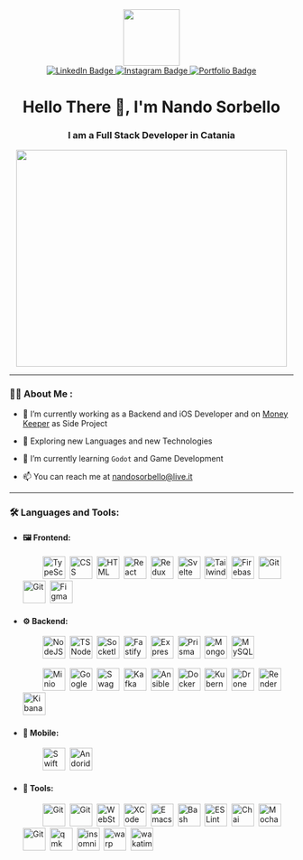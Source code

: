 
<div id="header" align="center">
    <img src="https://media.giphy.com/media/v1.Y2lkPTc5MGI3NjExdGRpbHZ5M3I5aTkxdmU2enpweW14cWFxcnFpY3lnejE2cmF6a2VrNCZlcD12MV9pbnRlcm5hbF9naWZfYnlfaWQmY3Q9cw/gjrYDwbjnK8x36xZIO/giphy.gif" width="100"/>
    <div id="badges">
      <a href="https://www.linkedin.com/in/sorbellonando/">
        <img src="https://img.shields.io/badge/LinkedIn-0A66C2?style=for-the-badge&logo=linkedin&logoColor=white" alt="LinkedIn Badge"/>
      </a>
      <a href="https://www.instagram.com/sorbrex.ns/">
        <img src="https://img.shields.io/badge/Instagram-E4405F?style=for-the-badge&logo=instagram&logoColor=white" alt="Instagram Badge"/>
      </a>
      <a href="https://nandosorbello.altervista.org/">
        <img src="https://img.shields.io/badge/Portfolio-0A66C2?style=for-the-badge&logo=react&logoColor=white" alt="Portfolio Badge"/>
      </a>
    </div>
</div>

<h1 align="center">Hello There 👋, I'm Nando Sorbello</h1>  
<h3 align="center">I am a Full Stack Developer in Catania</h3>  
<div align="center">
  <img src="https://media.giphy.com/media/v1.Y2lkPTc5MGI3NjExbTllamZkOWsyMnY5N3h3bzBsYjd1cXlocDJ6NjU3eXIzaDEwMmFuaSZlcD12MV9pbnRlcm5hbF9naWZfYnlfaWQmY3Q9cw/3kPDmoWdBpQPNhCnUG/giphy.gif" width="480" height="384"/>
</div>

---

### 🧑‍💻 About Me :

  
- 🔭  I’m currently working as a Backend and iOS Developer and on [Money Keeper](https://github.com/sorbrex/MoneyKeeper) as Side Project  

- 👀  Exploring new Languages and new Technologies

- 🌱  I’m currently learning `Godot` and Game Development 
 
- 📫  You can reach me at [nandosorbello@live.it](mailto:nandosorbello@live.it)

---

<h3 align="left">🛠️ Languages and Tools:</h3>
<div>

- <h4 align="left">🖼️ Frontend:</h4>
    &nbsp;&nbsp;&nbsp;&nbsp;&nbsp;&nbsp;&nbsp;&nbsp;
    <img src="https://cdn.jsdelivr.net/gh/devicons/devicon/icons/typescript/typescript-original.svg" title="TypeScript" alt="TypeScript" width="40" height="40"/>&nbsp;
    <img src="https://cdn.jsdelivr.net/gh/devicons/devicon/icons/css3/css3-plain-wordmark.svg"  title="CSS3" alt="CSS" width="40" height="40"/>&nbsp;
    <img src="https://cdn.jsdelivr.net/gh/devicons/devicon/icons/html5/html5-original.svg" title="HTML5" alt="HTML" width="40" height="40"/>&nbsp;
    <img src="https://cdn.jsdelivr.net/gh/devicons/devicon/icons/react/react-original.svg" title="React" alt="React" width="40" height="40"/>&nbsp;
    <img src="https://cdn.jsdelivr.net/gh/devicons/devicon/icons/redux/redux-original.svg" title="Redux" alt="Redux " width="40" height="40"/>&nbsp;
    <img src="https://cdn.jsdelivr.net/gh/devicons/devicon/icons/svelte/svelte-original.svg" title="Svelte" alt="Svelte" width="40" height="40"/>&nbsp;
    <img src="https://cdn.simpleicons.org/tailwindcss/06B6D4" title="Tailwind" alt="Tailwind " width="40" height="40"/>&nbsp;
    <img src="https://cdn.jsdelivr.net/gh/devicons/devicon/icons/firebase/firebase-plain.svg" title="Firebase" alt="Firebase " width="40" height="40"/>&nbsp;
    <img src="https://cdn.simpleicons.org/vite/#646CFF" title="Git" alt="Git" width="40" height="40"/>&nbsp;
    <img src="https://cdn.simpleicons.org/chartdotjs/#A30701" title="Git" alt="Git" width="40" height="40"/>&nbsp;
    <img src="https://cdn.jsdelivr.net/gh/devicons/devicon/icons/figma/figma-original.svg" title="Figma" alt="Figma" width="40" height="40"/>&nbsp;


- <h4 align="left">⚙️ Backend:</h4>
    &nbsp;&nbsp;&nbsp;&nbsp;&nbsp;&nbsp;&nbsp;&nbsp;
    <img src="https://cdn.jsdelivr.net/gh/devicons/devicon/icons/nodejs/nodejs-original.svg" title="NodeJS" alt="NodeJS" width="40" height="40"/>&nbsp;
    <img src="https://cdn.simpleicons.org/tsnode/3178C6" title="TSNode" alt="TSNode" width="40" height="40"/>&nbsp;
    <img src="https://cdn.simpleicons.org/socketdotio/000/fff" title="SocketIO" alt="SocketIO" width="40" height="40"/>&nbsp;
    <img src="https://cdn.simpleicons.org/fastify/000/fff" title="Fastify" alt="Fastify" width="40" height="40"/>&nbsp;
    <img src="https://cdn.simpleicons.org/express/000/fff" title="Express" alt="Express" width="40" height="40"/>&nbsp;
    <img src="https://cdn.simpleicons.org/prisma/#2D3748" title="Prisma" alt="Prisma" width="40" height="40"/>&nbsp;
    <img src="https://cdn.jsdelivr.net/gh/devicons/devicon/icons/mongodb/mongodb-original.svg" title="MongoDB" alt="MongoDB" width="40" height="40"/>&nbsp;
    <img src="https://cdn.jsdelivr.net/gh/devicons/devicon/icons/mysql/mysql-original.svg" title="MySQL" alt="MySQL" width="40" height="40"/>&nbsp;
  
    &nbsp;&nbsp;&nbsp;&nbsp;&nbsp;&nbsp;&nbsp;&nbsp;
    <img src="https://cdn.simpleicons.org/minio/#C72E49" title="Minio" alt="Minio" width="40" height="40"/>&nbsp;
    <img src="https://cdn.simpleicons.org/googlecloud/#2D3748" title="GoogleCloud" alt="GoogleCloud" width="40" height="40"/>&nbsp;
    <img src="https://cdn.simpleicons.org/swagger/#85EA2D" title="Swagger" alt="Swagger" width="40" height="40"/>&nbsp;
    <img src="https://cdn.simpleicons.org/apachekafka/000/fff" title="Kafka" alt="Kafka" width="40" height="40"/>&nbsp;
    <img src="https://cdn.simpleicons.org/ansible/EE0000" title="Ansible" alt="Ansible" width="40" height="40"/>&nbsp;
    <img src="https://cdn.simpleicons.org/docker/2496ED" title="Docker" alt="Docker" width="40" height="40"/>&nbsp;
    <img src="https://cdn.simpleicons.org/kubernetes/326CE5" title="Kubernetes" alt="Kubernetes" width="40" height="40"/>&nbsp;
    <img src="https://cdn.simpleicons.org/drone/000/fff" title="Drone" alt="Drone" width="40" height="40"/>&nbsp;
    <img src="https://cdn.simpleicons.org/render/46E3B7" title="Render" alt="Render" width="40" height="40"/>&nbsp;
    <img src="https://cdn.simpleicons.org/kibana/005571" title="Kibana" alt="Kibana" width="40" height="40"/>&nbsp;


- <h4 align="left">📱 Mobile:</h4>
  &nbsp;&nbsp;&nbsp;&nbsp;&nbsp;&nbsp;&nbsp;&nbsp;
  <img src="https://cdn.jsdelivr.net/gh/devicons/devicon/icons/swift/swift-original.svg" title="Swift" alt="Swift " width="40" height="40"/>&nbsp;
  <img src="https://cdn.simpleicons.org/android/#34A853" title="Andorid" alt="Andorid" width="40" height="40"/>&nbsp;


- <h4 align="left">	🔧 Tools:</h4>
    &nbsp;&nbsp;&nbsp;&nbsp;&nbsp;&nbsp;&nbsp;&nbsp;
    <img src="https://cdn.simpleicons.org/neovim/#A30701" title="Git" alt="Git" width="40" height="40"/>&nbsp;
    <img src="https://cdn.simpleicons.org/visualstudiocode/#007ACC" title="Git" alt="Git" width="40" height="40"/>&nbsp;
    <img src="https://cdn.jsdelivr.net/gh/devicons/devicon/icons/webstorm/webstorm-original.svg" title="WebStorm" alt="WebStorm" width="40" height="40"/>&nbsp;
    <img src="https://cdn.simpleicons.org/xcode/#147EFB" title="XCode" alt="XCode" width="40" height="40"/>&nbsp;
    <img src="https://cdn.simpleicons.org/gnuemacs/#A30701" title="Emacs" alt="Emacs" width="40" height="40"/>&nbsp;
    <img src="https://cdn.simpleicons.org/gnubash/#4EAA25" title="Bash" alt="Bash" width="40" height="40"/>&nbsp;
    <img src="https://cdn.jsdelivr.net/gh/devicons/devicon/icons/eslint/eslint-original.svg" title="ESLint" alt="ESLint " width="40" height="40"/>&nbsp;
    <img src="https://cdn.simpleicons.org/chai/#A30701" title="Chai" alt="Chai" width="40" height="40"/>&nbsp;
    <img src="https://cdn.simpleicons.org/mocha/#8D6748" title="Mocha" alt="Mocha" width="40" height="40"/>&nbsp;
    <img src="https://cdn.simpleicons.org/git/#F05032" title="Git" alt="Git" width="40" height="40"/>&nbsp;
    <img src="https://cdn.simpleicons.org/qmk/333333" title="qmk" alt="qmk" width="40" height="40"/>&nbsp;
    <img src="https://cdn.simpleicons.org/insomnia/4000BF" title="insomnia" alt="insomnia" width="40" height="40"/>&nbsp;
    <img src="https://cdn.simpleicons.org/warp/01A4FF" title="warp" alt="warp" width="40" height="40"/>&nbsp;
    <img src="https://cdn.simpleicons.org/wakatime/000/fff" title="wakatime" alt="wakatime" width="40" height="40"/>&nbsp;
</div>
